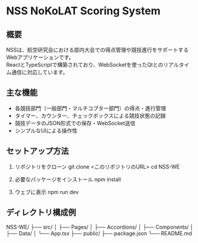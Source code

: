 # NSS  NoKoLAT Scoring System

## 概要
NSSは、航空研究会における部内大会での得点管理や競技進行をサポートするWebアプリケーションです。  
ReactとTypeScriptで構築されており、WebSocketを使ったQtとのリアルタイム通信に対応しています。

## 主な機能
- 各競技部門（一般部門・マルチコプター部門）の得点・進行管理
- タイマー、カウンター、チェックボックスによる競技状態の記録
- 競技データのJSON形式での保存・WebSocket送信
- シンプルなUIによる操作性

## セットアップ方法

1. リポジトリをクローン
git clone <このリポジトリのURL> cd NSS-WE

2. 必要なパッケージをインストール
npm install

3. ウェブに表示
npm run dev

## ディレクトリ構成例
NSS-WE/ 
├── src/ 
│ ├── Pages/ 
│ ├── Accordions/ 
│ ├── Components/
│ ├── Data/ 
│ └── App.tsx 
├── public/ 
├── package.json 
└── README.md